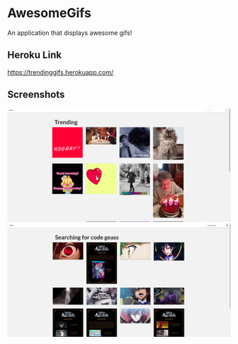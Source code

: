 # AwesomeGifs
An application that displays awesome gifs!


## Heroku Link
https://trendinggifs.herokuapp.com/



## Screenshots

![](images/trending.png)
![](images/codegeass.png)
